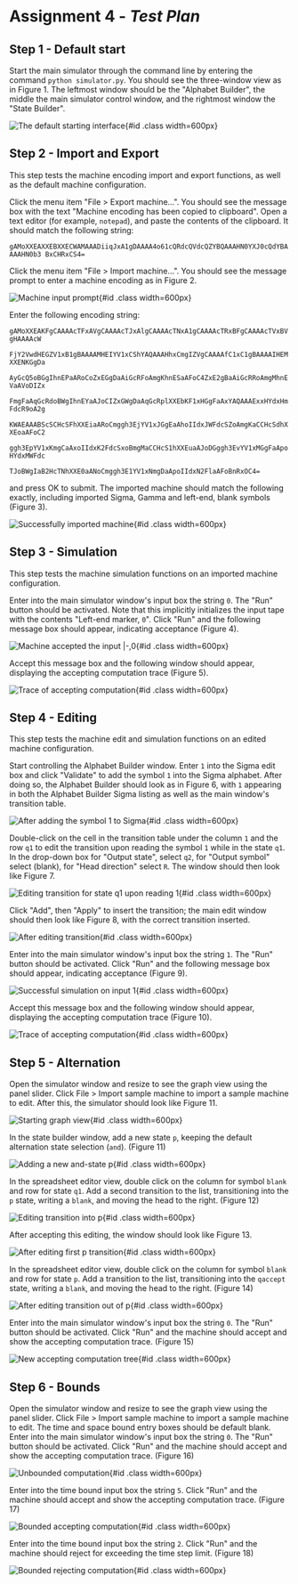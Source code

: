 # Assignment 4 - _Test Plan_

## Step 1 - Default start

Start the main simulator through the command line by entering the command `python simulator.py`. You should see the three-window view as in Figure 1. The leftmost window should be the "Alphabet Builder", the middle the main simulator control window, and the rightmost window the "State Builder".

![The default starting interface](start-1.JPG){#id .class width=600px}

## Step 2 - Import and Export

This step tests the machine encoding import and export functions, as well as the default machine configuration. 

Click the menu item "File > Export machine...". You should see the message box with the text "Machine encoding has been copied to clipboard". Open a text editor (for example, `notepad`), and paste the contents of the clipboard. It should match the following string:

`gAMoXXEAXXEBXXECWAMAAADiiqJxA1gDAAAA4o61cQRdcQVdcQZYBQAAAHN0YXJ0cQdYBAAAAHN0b3
BxCHRxCS4=`


Click the menu item "File > Import machine...". You should see the message prompt to enter a machine encoding as in Figure 2.

![Machine input prompt](import-export-1.JPG){#id .class width=600px}

Enter the following encoding string:

`gAMoXXEAKFgCAAAAcTFxAVgCAAAAcTJxAlgCAAAAcTNxA1gCAAAAcTRxBFgCAAAAcTVxBVgHAAAAcW`

`FjY2VwdHEGZV1xB1gBAAAAMHEIYV1xCShYAQAAAHhxCmgIZVgCAAAAfC1xC1gBAAAAIHEMXXENKGgDa`

`AyGcQ5oBGgIhnEPaARoCoZxEGgDaAiGcRFoAmgKhnESaAFoC4ZxE2gBaAiGcRRoAmgMhnEVaAVoDIZx`

`FmgFaAqGcRdoBWgIhnEYaAJoCIZxGWgDaAqGcRplXXEbKF1xHGgFaAxYAQAAAExxHYdxHmFdcR9oA2g`

`KWAEAAABScSCHcSFhXXEiaARoCmggh3EjYV1xJGgEaAhoIIdxJWFdcSZoAmgKaCCHcSdhXXEoaAFoC2`

`ggh3EpYV1xKmgCaAxoIIdxK2FdcSxoBmgMaCCHcS1hXXEuaAJoDGggh3EvYV1xMGgFaApoHYdxMWFdc`

`TJoBWgIaB2HcTNhXXE0aANoCmggh3E1YV1xNmgDaApoIIdxN2FlaAFoBnRxOC4=`

and press OK to submit. The imported machine should match the following exactly, including imported Sigma, Gamma and left-end, blank symbols (Figure 3).

![Successfully imported machine](import-export-2.JPG){#id .class width=600px}

## Step 3 - Simulation

This step tests the machine simulation functions on an imported machine configuration.

Enter into the main simulator window's input box the string `0`. The "Run" button should be activated. Note that this implicitly initializes the input tape with the contents "Left-end marker, `0`". Click "Run" and the following message box should appear, indicating acceptance (Figure 4).

![Machine accepted the input `|-,0`](simulate-1.JPG){#id .class width=600px}

Accept this message box and the following window should appear, displaying the accepting computation trace (Figure 5).

![Trace of accepting computation](simulate-2.JPG){#id .class width=600px}

## Step 4 - Editing

This step tests the machine edit and simulation functions on an edited machine configuration.

Start controlling the Alphabet Builder window. Enter `1` into the Sigma edit box and click "Validate" to add the symbol `1` into the Sigma alphabet. After doing so, the Alphabet Builder should look as in Figure 6, with `1` appearing in both the Alphabet Builder Sigma listing as well as the main window's transition table.

![After adding the symbol `1` to Sigma](edit-1.JPG){#id .class width=600px}

Double-click on the cell in the transition table under the column `1` and the row `q1` to edit the transition upon reading the symbol `1` while in the state `q1`. In the drop-down box for "Output state", select `q2`, for "Output symbol" select (blank), for "Head direction" select `R`. The window should then look like Figure 7. 

![Editing transition for state `q1` upon reading `1`](edit-2.JPG){#id .class width=600px}

Click "Add", then "Apply" to insert the transition; the main edit window should then look like Figure 8, with the correct transition inserted.

![After editing transition](edit-3.JPG){#id .class width=600px}

Enter into the main simulator window's input box the string `1`. The "Run" button should be activated. Click "Run" and the following message box should appear, indicating acceptance (Figure 9).

![Successful simulation on input `1`](edit-4.JPG){#id .class width=600px}

Accept this message box and the following window should appear, displaying the accepting computation trace (Figure 10).

![Trace of accepting computation](edit-5.JPG){#id .class width=600px}

## Step 5 - Alternation

Open the simulator window and resize to see the graph view using the panel slider. Click File > Import sample machine to import a sample machine to edit. After this, the simulator should look like Figure 11.

![Starting graph view](alternation-1.JPG){#id .class width=600px}

In the state builder window, add a new state `p`, keeping the default alternation state selection (`and`). (Figure 11)

![Adding a new and-state `p`](alternation-2.JPG){#id .class width=600px}

In the spreadsheet editor view, double click on the column for symbol `blank` and row for state `q1`. Add a second transition to the list, transitioning into the `p` state, writing a `blank`, and moving the head to the right. (Figure 12)

![Editing transition into `p`](alternation-3.JPG){#id .class width=600px}

After accepting this editing, the window should look like Figure 13.

![After editing first `p` transition](alternation-4.JPG){#id .class width=600px}

In the spreadsheet editor view, double click on the column for symbol `blank` and row for state `p`. Add a transition to the list, transitioning into the `qaccept` state, writing a `blank`, and moving the head to the right. (Figure 14)

![After editing transition out of `p`](alternation-5.JPG){#id .class width=600px}

Enter into the main simulator window's input box the string `0`. The "Run" button should be activated. Click "Run" and the machine should accept and show the accepting computation trace. (Figure 15)

![New accepting computation tree](alternation-6.JPG){#id .class width=600px}

## Step 6 - Bounds

Open the simulator window and resize to see the graph view using the panel slider. Click File > Import sample machine to import a sample machine to edit. The time and space bound entry boxes should be default blank. Enter into the main simulator window's input box the string `0`. The "Run" button should be activated. Click "Run" and the machine should accept and show the accepting computation trace. (Figure 16)

![Unbounded computation](bounds-1.JPG){#id .class width=600px}

Enter into the time bound input box the string `5`. Click "Run" and the machine should accept and show the accepting computation trace. (Figure 17)

![Bounded accepting computation](bounds-2.JPG){#id .class width=600px}

Enter into the time bound input box the string `2`. Click "Run" and the machine should reject for exceeding the time step limit. (Figure 18)

![Bounded rejecting computation](bounds-3.JPG){#id .class width=600px}